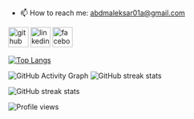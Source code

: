 
- 📫 How to reach me: abdmaleksar01a@gmail.com 


[<img src='https://cdn.jsdelivr.net/npm/simple-icons@3.0.1/icons/github.svg' alt='github' height='40'>](https://github.com/12abdulmalek)  [<img src='https://cdn.jsdelivr.net/npm/simple-icons@3.0.1/icons/linkedin.svg' alt='linkedin' height='40'>](https://www.linkedin.com/in/abdul-malek-sarkar-3053271b2/)  [<img src='https://cdn.jsdelivr.net/npm/simple-icons@3.0.1/icons/facebook.svg' alt='facebook' height='40'>](https://www.facebook.com/profile.php?id=100059345949896)  

[![Top Langs](https://github-readme-stats.vercel.app/api/top-langs/?username=12abdulmalek)](https://github.com/anuraghazra/github-readme-stats)

![GitHub Activity Graph](https://activity-graph.herokuapp.com/graph?username=12abdulmalek)  ![GitHub streak stats](https://github-readme-streak-stats.herokuapp.com/?user=12abdulmalek)  

![GitHub streak stats](https://github-readme-streak-stats.herokuapp.com/?user=12abdulmalek)  

![Profile views](https://gpvc.arturio.dev/12abdulmalek)  
